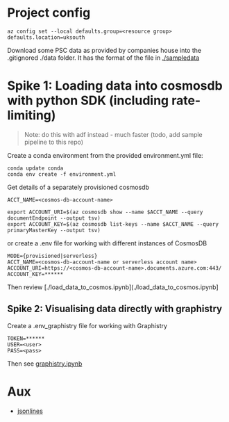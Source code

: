 # Project config
```
az config set --local defaults.group=<resource group> defaults.location=uksouth
```
Download some PSC data as provided by companies house into the .gitignored ./data folder.
It has the format of the file in [./sampledata](./sampledata)

# Spike 1: Loading data into cosmosdb with python SDK (including rate-limiting)
> Note: do this with adf instead - much faster (todo, add sample pipeline to this repo)

Create a conda environment from the provided environment.yml file:
```
conda update conda
conda env create -f environment.yml
``` 

Get details of a separately provisioned cosmosdb
```
ACCT_NAME=<cosmos-db-account-name>

export ACCOUNT_URI=$(az cosmosdb show --name $ACCT_NAME --query documentEndpoint --output tsv)
export ACCOUNT_KEY=$(az cosmosdb list-keys --name $ACCT_NAME --query primaryMasterKey --output tsv)
```

or create a .env file for working with different instances of CosmosDB
```
MODE={provisioned|serverless}
ACCT_NAME=<cosmos-db-account-name or serverless account name>
ACCOUNT_URI=https://<cosmos-db-account-name>.documents.azure.com:443/
ACCOUNT_KEY=******
```

Then review [./load_data_to_cosmos.ipynb](./load_data_to_cosmos.ipynb]

## Spike 2: Visualising data directly with graphistry

Create a .env_graphistry file for working with Graphistry
```
TOKEN=******
USER=<user>
PASS=<pass>
```

Then see [graphistry.ipynb](graphistry.ipynb)

# Aux
- [jsonlines](https://jsonlines.readthedocs.io/en/latest/)

